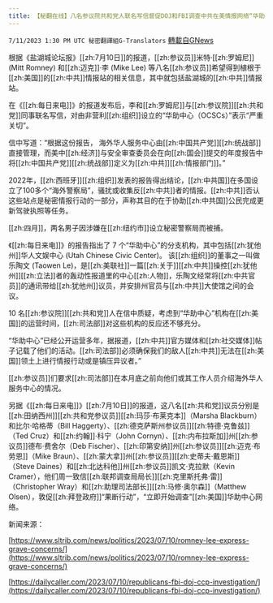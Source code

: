 ```yaml
---
title: 【秘翻在线】八名参议院共和党人联名写信督促DOJ和FBI调查中共在美情报网络“华助中心”
---
```

`7/11/2023 1:30 PM UTC 秘密翻譯組G-Translators` [轉載自GNews](https://gnews.org/articles/1451958)

根据《盐湖城论坛报》[[zh:7月10日]]的报道，[[zh:参议员]]米特·[[zh:罗姆尼]] (Mitt Romney) 和[[zh:迈克]]·李 (Mike Lee) 等八名[[zh:参议员]]希望得到植根于[[zh:美国]]的[[zh:中共]]情报站的相关信息，其中就包括盐湖城的[[zh:中共]]情报站。

在《[[zh:每日来电]]》的报道发布后，李和[[zh:罗姆尼]]与[[zh:参议院]][[zh:共和党]]同事联名写信，对由非营利[[zh:组织]]设立的“华助中心（OCSCs）”表示“严重关切”。

信中写道：“根据这份报告， 海外华人服务中心由[[zh:中国共产党]][[zh:统战部]]直接管理，而美中[[zh:经济]]与安全审查委员会在向[[zh:国会]]提交的年度报告中将[[zh:中国共产党]][[zh:统战部]]定义为[[zh:中共]][[zh:情报部门]]。”

2022年，[[zh:西班牙]][[zh:组织]]发表的报告得出结论，[[zh:中共国]]在多国设立了100多个“海外警察局”，骚扰或收集反[[zh:中共]]者的情报。[[zh:中共]]否认这些站点是秘密情报行动的一部分，声称其目的在于协助[[zh:中共国]]公民完成更新驾驶执照等任务。

[[zh:四月]]，两名男子因涉嫌在[[zh:纽约市]]设立秘密警察局而被捕。

《[[zh:每日来电]]》的报告指出了 7 个“华助中心”的分支机构，其中包括[[zh:犹他州]]华人文娱中心 (Utah Chinese Civic Center)。 该[[zh:组织]]的董事之一叫做乐陶文 (Taowen Le)，是[[zh:美联社]]一篇[[zh:关于]][[zh:中共]]操控[[zh:犹他州]][[zh:立法]]者的轰动性报道里的中心[[zh:人物]]，乐陶文经常将[[zh:中共官员]]的通讯带给[[zh:犹他州]]议员，并安排州官员与[[zh:中共]]大使馆之间的会议。

10 名[[zh:参议院]][[zh:共和党]]人在信中质疑，考虑到“华助中心”机构在[[zh:美国]]的运营时间，[[zh:司法部]]对这些机构的反应还不够充分。

“华助中心”已经公开运营多年，据报道，[[zh:中共]]官方媒体和[[zh:社交媒体]]帖子记载了他们的活动。[[zh:司法部]]必须确保我们的敌人[[zh:中共]]无法在[[zh:美国]]领土上进行情报行动或是镇压异议者。”

[[zh:参议员]]们要求[[zh:司法部]]在本月底之前向他们或其工作人员介绍海外华人服务中心的情况。

另据《[[zh:每日来电]]》[[zh:7月10日]]的报道，这八名[[zh:共和党]]议员分别是[[zh:田纳西州]][[zh:共和党参议员]][[zh:玛莎·布莱克本]]（Marsha Blackburn）和比尔·哈格蒂（Bill Haggerty）、[[zh:德克萨斯州参议员]][[zh:特德·克鲁兹]]（Ted Cruz）和[[zh:约翰]]·科宁（John Cornyn）、[[zh:内布拉斯加]]州[[zh:参议员]]德布·费舍尔（Deb Fischer）、[[zh:印第安纳]]州[[zh:参议员]][[zh:迈克·布劳恩]]（Mike Braun）、[[zh:蒙大拿]]州[[zh:参议员]][[zh:史蒂夫·戴恩斯]]（Steve Daines）和[[zh:北达科他]]州[[zh:参议员]]凯文·克拉默（Kevin Cramer），他们周一致信[[zh:联邦调查局局长]][[zh:克里斯托弗·雷]]（Christopher Wray）和[[zh:助理司法部长]][[zh:马修·奥尔森]]（Matthew Olsen），敦促[[zh:拜登政府]]“果断行动”，“立即开始调查”[[zh:美国]]华助中心网络。    

新闻来源：

[https://www.sltrib.com/news/politics/2023/07/10/romney-lee-express-grave-concerns/](https://www.sltrib.com/news/politics/2023/07/10/romney-lee-express-grave-concerns/)

[https://dailycaller.com/2023/07/10/republicans-fbi-doj-ccp-investigation/](https://dailycaller.com/2023/07/10/republicans-fbi-doj-ccp-investigation/)

